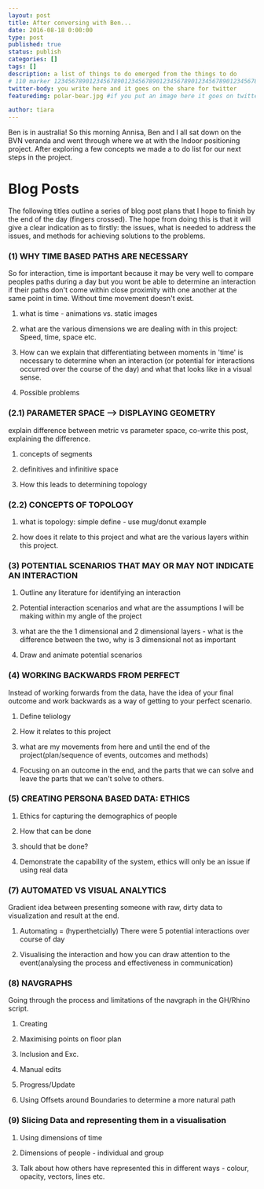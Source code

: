 ```yaml
---
layout: post
title: After conversing with Ben...
date: 2016-08-18 0:00:00
type: post
published: true
status: publish
categories: []
tags: []
description: a list of things to do emerged from the things to do
# 110 marker 1234567890123456789012345678901234567890123456789012345678901234567890123456789012345678901234567890123456789
twitter-body: you write here and it goes on the share for twitter
featuredimg: polar-bear.jpg #if you put an image here it goes on twitter too

author: tiara
---
```


Ben is in australia! So this morning Annisa, Ben and I all sat down on the BVN veranda and went through where we at with the Indoor positioning project. After exploring a few concepts we made a to do list for our next steps in the project. 

# Blog Posts

The following titles outline a series of blog post plans that I hope to finish by the end of the day (fingers crossed). The hope from doing this is that it will give a clear indication as to firstly: the issues, what is needed to address the issues, and methods for achieving solutions to the problems. 

### (1) WHY TIME BASED PATHS ARE NECESSARY	

So for interaction, time is important because it may be very well to compare peoples paths during a day but you wont be able to determine an interaction if their paths don't come within close proximity with one another at the same point in time. Without time movement doesn't exist.

1. what is time - animations vs. static images

2. what are the various dimensions we are dealing with in this project: Speed, time, space etc. 

3. How can we explain that differentiating between moments in 'time' is necessary to determine when an interaction (or potential for interactions occurred over the course of the day) and what that looks like in a visual sense. 

4. Possible problems

### (2.1) PARAMETER SPACE --> DISPLAYING GEOMETRY

explain difference between metric vs parameter space, co-write this post, explaining the difference.

1. concepts of segments

2. definitives and infinitive space 

3. How this leads to determining topology

### (2.2) CONCEPTS OF TOPOLOGY 

1. what is topology: simple define - use mug/donut example

2. how does it relate to this project and what are the various layers within this project.

### (3) POTENTIAL SCENARIOS THAT MAY OR MAY NOT INDICATE AN INTERACTION  

1. Outline any literature for identifying an interaction 

2. Potential interaction scenarios and what are the assumptions I will be making within my angle of the project

3. what are the the 1 dimensional and 2 dimensional layers - what is the difference between the two, why is 3 dimensional not as important

4. Draw and animate potential scenarios

### (4) WORKING BACKWARDS FROM PERFECT

Instead of working forwards from the data, have the idea of your final outcome and work backwards as a way of getting to your perfect scenario.

1. Define teliology 

2. How it relates to this project 

3. what are my movements from here and until the end of the project(plan/sequence of events, outcomes and methods)

4. Focusing on an outcome in the end, and the parts that we can solve and leave the parts that we can't solve to others.

### (5) CREATING PERSONA BASED DATA: ETHICS 

1. Ethics for capturing the demographics of people

2. How that can be done

3. should that be done? 

4. Demonstrate the capability of the system, ethics will only be an issue if using real data

### (7) AUTOMATED VS VISUAL ANALYTICS 

Gradient idea between presenting someone with raw, dirty data to visualization and result at the end. 

1. Automating = (hyperthetcially) There were 5 potential interactions over course of day

2. Visualising the interaction and how you can draw attention to the event(analysing the process and effectiveness in communication)

### (8) NAVGRAPHS

Going through the process and limitations of the navgraph in the GH/Rhino script.

1. Creating

2. Maximising points on floor plan

3. Inclusion and Exc.

4. Manual edits

5. Progress/Update

6. Using Offsets around Boundaries to determine a more natural path

### (9) Slicing Data and representing them in a visualisation

1. Using dimensions of time

2. Dimensions of people - individual and group 

3. Talk about how others have represented this in different ways - colour, opacity, vectors, lines etc.
